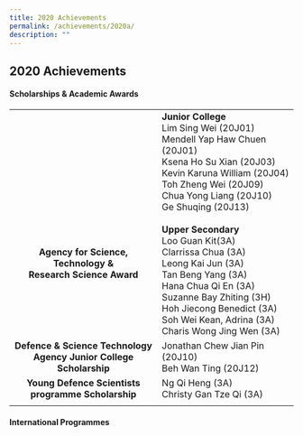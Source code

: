 ```yaml
---
title: 2020 Achievements
permalink: /achievements/2020a/
description: ""
---
```

## 2020 Achievements

#### Scholarships & Academic Awards

|   |   |
|:-:|---|
| <br><br><br><br><br><br><br>**Agency for Science, Technology &<br> Research Science Award**  | **Junior College**  <br>Lim Sing Wei (20J01)  <br>Mendell Yap Haw Chuen (20J01)  <br>Ksena Ho Su Xian (20J03)  <br>Kevin Karuna William (20J04)  <br>Toh Zheng Wei (20J09)  <br>Chua Yong Liang (20J10)  <br>Ge Shuqing (20J13)  <br><br>**Upper Secondary**  <br>Loo Guan Kit(3A)  <br>Clarrissa Chua (3A)  <br>Leong Kai Jun (3A)  <br>Tan Beng Yang (3A)  <br>Hana Chua Qi En (3A)  <br>Suzanne Bay Zhiting (3H)  <br>Hoh Jiecong Benedict (3A)  <br>Soh Wei Kean, Adrina (3A)  <br>Charis Wong Jing Wen (3A)  |
| **Defence & Science Technology<br> Agency Junior College Scholarship**  | Jonathan Chew Jian Pin (20J10)  <br>Beh Wan Ting (20J12)  |
| **Young Defence Scientists<br> programme Scholarship**  | Ng Qi Heng (3A)  <br>Christy Gan Tze Qi (3A)  |
|   |   |

#### International Programmes

